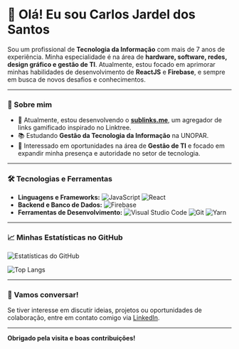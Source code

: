 # 👋 Olá! Eu sou Carlos Jardel dos Santos

Sou um profissional de **Tecnologia da Informação** com mais de 7 anos de experiência. Minha especialidade é na área de **hardware, software, redes, design gráfico e gestão de TI**. Atualmente, estou focado em aprimorar minhas habilidades de desenvolvimento de **ReactJS** e **Firebase**, e sempre em busca de novos desafios e conhecimentos.

---

### 🚀 Sobre mim

- 🔭 Atualmente, estou desenvolvendo o **[sublinks.me](https://sublinks.me)**, um agregador de links gamificado inspirado no Linktree.
- 📚 Estudando **Gestão da Tecnologia da Informação** na UNOPAR.
- 🎯 Interessado em oportunidades na área de **Gestão de TI** e focado em expandir minha presença e autoridade no setor de tecnologia.

---

### 🛠️ Tecnologias e Ferramentas

- **Linguagens e Frameworks:** ![JavaScript](https://img.shields.io/badge/-JavaScript-F7DF1E?style=flat&logo=javascript&logoColor=black) ![React](https://img.shields.io/badge/-React-61DAFB?style=flat&logo=react&logoColor=black)
- **Backend e Banco de Dados:** ![Firebase](https://img.shields.io/badge/-Firebase-FFCA28?style=flat&logo=firebase&logoColor=black)
- **Ferramentas de Desenvolvimento:** ![Visual Studio Code](https://img.shields.io/badge/-VS_Code-007ACC?style=flat&logo=visual-studio-code) ![Git](https://img.shields.io/badge/-Git-F05032?style=flat&logo=git&logoColor=white) ![Yarn](https://img.shields.io/badge/-Yarn-2C8EBB?style=flat&logo=yarn)

---

### 📈 Minhas Estatísticas no GitHub

![Estatísticas do GitHub](https://github-readme-stats.vercel.app/api?username=carlos-jardel&show_icons=true&theme=radical)

![Top Langs](https://github-readme-stats.vercel.app/api/top-langs/?username=carlos-jardel&layout=compact&theme=radical)

---

### 💬 Vamos conversar!

Se tiver interesse em discutir ideias, projetos ou oportunidades de colaboração, entre em contato comigo via [LinkedIn](https://www.linkedin.com/in/carlos-jardel-dos-santos).

---

**Obrigado pela visita e boas contribuições!**
